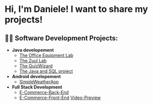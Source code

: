 <h1>Hi, I'm Daniele! I want to share my projects! </h1>

<h2>👨‍💻 Software Development Projects:</h2>

- <b>Java developement</b>
  - [The Office Equipment Lab](https://github.com/TheHandOfGod85/OfficeEquipmentLab)
  - [The Zuul Lab](https://github.com/TheHandOfGod85/TheZuulGame)
  - [The QuizWizard](https://github.com/TheHandOfGod85/TheQuizWizard)
  - [The Java and SQL project](https://github.com/TheHandOfGod85/JavaAndSql)
- <b>Android developement</b>
  - [SimpleWeatherApp](https://github.com/TheHandOfGod85/SimpleWeather)
- <b>Full Stack Development</b>
  - [E-Commerce-Back-End](https://github.com/TheHandOfGod85/e-commerce)
  - [E-Commerce-Front-End](https://github.com/TheHandOfGod85/angular-ecommerce)
    [Video-Preview](https://youtu.be/4KXtTVZEX3A)
